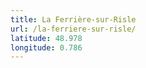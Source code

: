 ```yaml
---
title: La Ferrière-sur-Risle
url: /la-ferriere-sur-risle/
latitude: 48.978
longitude: 0.786
---
```

